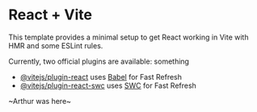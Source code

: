 # React + Vite

This template provides a minimal setup to get React working in Vite with HMR and some ESLint rules.

Currently, two official plugins are available: something

- [@vitejs/plugin-react](https://github.com/vitejs/vite-plugin-react/blob/main/packages/plugin-react/README.md) uses [Babel](https://babeljs.io/) for Fast Refresh
- [@vitejs/plugin-react-swc](https://github.com/vitejs/vite-plugin-react-swc) uses [SWC](https://swc.rs/) for Fast Refresh


~Arthur was here~